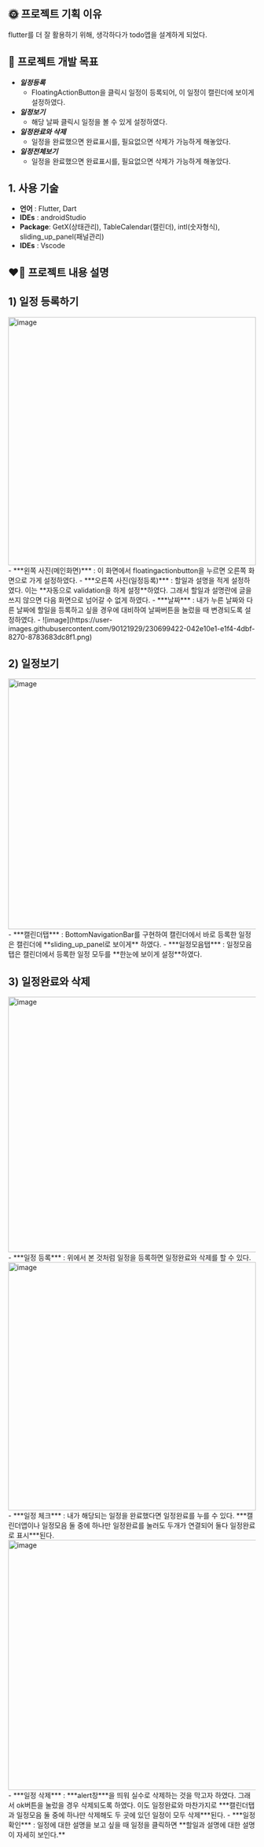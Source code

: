 ## 🌞 프로젝트 기획 이유

flutter를 더 잘 활용하기 위해, 생각하다가 todo앱을 설계하게 되었다. 

## 🤩 프로젝트 개발 목표

- ***일정등록***
    - FloatingActionButton을 클릭시 일정이 등록되어, 이 일정이 캘린더에 보이게 설정하였다.
- ***일정보기***
    - 해당 날짜 클릭시 일정을 볼 수 있게 설정하였다.
- ***일정완료와 삭제***
    - 일정을 완료했으면 완료표시를, 필요없으면 삭제가 가능하게 해놓았다.
- ***일정전체보기***
    - 일정을 완료했으면 완료표시를, 필요없으면 삭제가 가능하게 해놓았다.

## **1. 사용 기술**

- **언어** : Flutter, Dart
- **IDEs** : androidStudio
- **Package**: GetX(상태관리), TableCalendar(캘린더), intl(숫자형식), sliding_up_panel(패널관리)
- **IDEs** : Vscode

## ❤️‍🔥 프로젝트 내용 설명

## 1) 일정 등록하기
<img width="504" alt="image" src="https://user-images.githubusercontent.com/90121929/230699401-a7fc9cb8-289c-4891-b5b2-9bce0f8c485a.png">
- ***왼쪽 사진(메인화면)*** : 이 화면에서 floatingactionbutton을 누르면 오른쪽 화면으로 가게 설정하였다.
- ***오른쪽 사진(일정등록)*** : 할일과 설명을 적게 설정하였다. 이는 **자동으로 validation을 하게 설정**하였다. 그래서 할일과 설명란에 글을 쓰지 않으면 다음 화면으로 넘어갈 수 없게 하였다.
    - ***날짜*** : 내가 누른 날짜와 다른 날짜에 할일을 등록하고 싶을 경우에 대비하여 날짜버튼을 눌렀을 때 변경되도록 설정하였다.
    - ![image](https://user-images.githubusercontent.com/90121929/230699422-042e10e1-e1f4-4dbf-8270-8783683dc8f1.png)
    
## 2) 일정보기
<img width="509" alt="image" src="https://user-images.githubusercontent.com/90121929/230699442-15dd4cc6-7a1e-4e1d-aede-9b21428289c1.png">
- ***캘린더탭*** : BottomNavigationBar를 구현하여 캘린더에서 바로 등록한 일정은 캘린더에 **sliding_up_panel로 보이게** 하였다.
- ***일정모음탭*** : 일정모음탭은 캘린더에서 등록한 일정 모두를 **한눈에 보이게 설정**하였다.

## 3) 일정완료와 삭제
<img width="519" alt="image" src="https://user-images.githubusercontent.com/90121929/230699461-cb68f206-ebde-4a37-ba43-d2d3f6e9e66e.png">
- ***일정 등록*** : 위에서 본 것처럼 일정을 등록하면 일정완료와 삭제를 할 수 있다.
<img width="504" alt="image" src="https://user-images.githubusercontent.com/90121929/230699469-6836328c-b197-4df3-8f8f-8a7a85631a79.png">
- ***일정 체크*** : 내가 해당되는 일정을 완료했다면 일정완료를 누를 수 있다. ***캘린더앱이나 일정모음 둘 중에 하나만 일정완료를 눌러도 두개가 연결되어 둘다 일정완료로 표시***된다.
<img width="508" alt="image" src="https://user-images.githubusercontent.com/90121929/230699477-97f13e5d-f8ec-444b-878f-60b6d57549f8.png">
- ***일정 삭제*** : ***alert창***을 띄워 실수로 삭제하는 것을 막고자 하였다. 그래서 ok버튼을 눌렀을 경우 삭제되도록 하였다. 이도 일정완료와 마찬가지로 ***캘린더탭과 일정모음 둘 중에 하나만 삭제해도 두 곳에 있던 일정이 모두 삭제***된다.
- ***일정확인*** : 일정에 대한 설명을 보고 싶을 때 일정을 클릭하면 **할일과 설명에 대한 설명이 자세히 보인다.**
